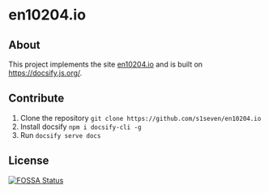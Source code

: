 # en10204.io

## About

This project implements the site [en10204.io](https://en10204.io) and is built on https://docsify.js.org/. 

## Contribute

1. Clone the repository `git clone https://github.com/s1seven/en10204.io`
2. Install docsify `npm i docsify-cli -g`
3. Run `docsify serve docs`

## License
[![FOSSA Status](https://app.fossa.com/api/projects/git%2Bgithub.com%2Fs1seven%2Fen10204.io.svg?type=large)](https://app.fossa.com/projects/git%2Bgithub.com%2Fs1seven%2Fen10204.io?ref=badge_large)
